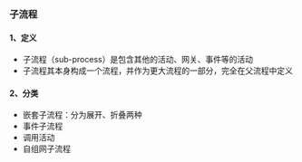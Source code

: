 ###  子流程

#### 1、定义
* 子流程（sub-process）是包含其他的活动、网关、事件等的活动
* 子流程其本身构成一个流程，并作为更大流程的一部分，完全在父流程中定义


#### 2、分类
* 嵌套子流程：分为展开、折叠两种
* 事件子流程
* 调用活动
* 自组网子流程

